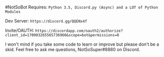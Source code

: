 #NotSoBot
Requires: `Python 3.5, Discord.py (Async) and a LOT of Python Modules`

Dev Server: `https://discord.gg/QQENx4f`

Invite/OAUTH: `https://discordapp.com/oauth2/authorize?client_id=170903265565736960&scope=bot&permissions=8`

I won't mind if you take some code to learn or improve but please don't be a skid.
Feel free to ask me questions, NotSoSuper#8880 on Discord.
